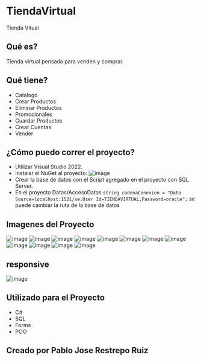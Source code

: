 # TiendaVirtual
Tienda Vitual

## Qué es?
Tienda virtual pensada para venden y comprar.

## Qué tiene?
* Catalogo
* Crear Productos
* Eliminar Productos
* Promocionales
* Guardar Productos
* Crear Cuentas
* Vender

## ¿Cómo puedo correr el proyecto?
* Utilizar Visual Studio 2022.
* Instalar el NuGet al proyecto: 
![image](https://user-images.githubusercontent.com/67757313/188303144-73f52e2b-15cb-45e3-afcd-0586d04caf22.png)
* Crear la base de datos con el Script agregado en el proyecto con SQL Server.
* En el proyecto Datos/AccesoDatos `string cadenaConexion = "Data Source=localhost:1521/xe;User Id=TIENDAVIRTUAL;Password=oracle";` se puede cambiar la ruta de la base de datos

## Imagenes del Proyecto
![image](https://user-images.githubusercontent.com/67757313/188302447-611e08de-639f-43b0-9551-3a03866b29d7.png)
![image](https://user-images.githubusercontent.com/67757313/188302583-b9bd69c7-77c5-4c92-b823-a380025b12fb.png)
![image](https://user-images.githubusercontent.com/67757313/188302592-c4191528-7d9e-4c3d-82e5-54db43a08476.png)
![image](https://user-images.githubusercontent.com/67757313/188302601-0693fd5d-eb7c-4f95-8f91-73cedd9c0771.png)
![image](https://user-images.githubusercontent.com/67757313/188302615-3c739710-64f2-42a4-8480-25129742d52c.png)
![image](https://user-images.githubusercontent.com/67757313/188302623-d2b3284c-3cd3-418e-9881-6720cd71a95f.png)
![image](https://user-images.githubusercontent.com/67757313/188302627-e60c6cb8-cc4c-4d03-bce4-c4d8342b95e1.png)
![image](https://user-images.githubusercontent.com/67757313/188302640-84264e40-e2e6-4d50-b33a-e4e6096f54f6.png)
![image](https://user-images.githubusercontent.com/67757313/188302672-9eec2320-37e8-4b18-a474-fec6a5ff7496.png)
![image](https://user-images.githubusercontent.com/67757313/188302687-5756dfb2-be89-41f9-b75e-eb387430fe3a.png)
![image](https://user-images.githubusercontent.com/67757313/188302703-11de94a4-b816-4d97-a904-c5a05d37c5db.png)
![image](https://user-images.githubusercontent.com/67757313/188302421-f4312469-1a24-4899-95c8-a5146407d92e.png)

## responsive
![image](https://user-images.githubusercontent.com/67757313/188303450-840ab64e-ff8c-4419-8d76-f45df4c7c52c.png)

## Utilizado para el Proyecto
* C#
* SQL
* Forms
* POO

## Creado por Pablo Jose Restrepo Ruiz
